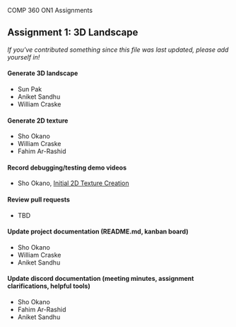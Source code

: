 COMP 360 ON1 Assignments


## Assignment 1: 3D Landscape
*If you've contributed something since this file was last updated, please add yourself in!*

#### Generate 3D landscape
- Sun Pak
- Aniket Sandhu
- William Craske
#### Generate 2D texture
- Sho Okano
- William Craske
- Fahim Ar-Rashid
#### Record debugging/testing demo videos
- Sho Okano, [Initial 2D Texture Creation](https://youtu.be/Hb5TNBVI_qE)
#### Review pull requests
- TBD
#### Update project documentation (README.md, kanban board)
- Sho Okano
- William Craske
- Aniket Sandhu
#### Update discord documentation (meeting minutes, assignment clarifications, helpful tools) 
- Sho Okano
- Fahim Ar-Rashid
- Aniket Sandhu
